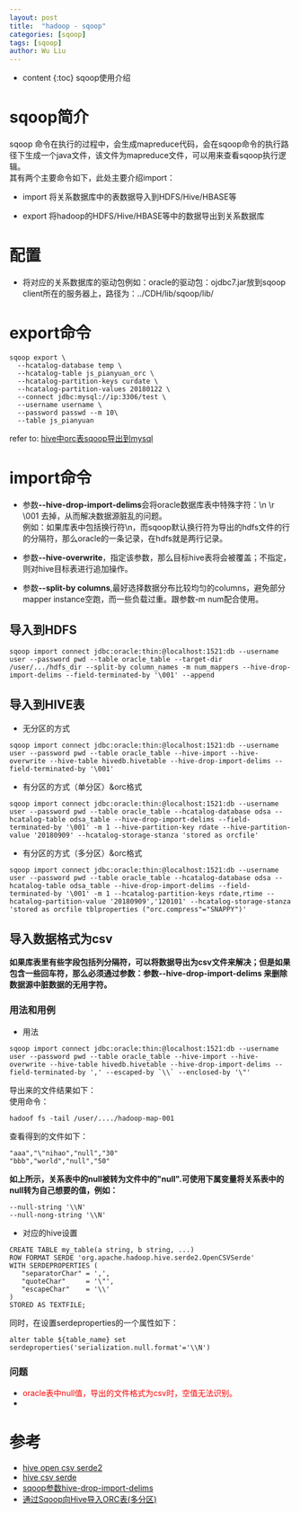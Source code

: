 ```yaml
---
layout: post
title:  "hadoop - sqoop"
categories: [sqoop]
tags: [sqoop]
author: Wu Liu
---
```


* content
{:toc}
sqoop使用介绍





# sqoop简介
 sqoop 命令在执行的过程中，会生成mapreduce代码，会在sqoop命令的执行路径下生成一个java文件，该文件为mapreduce文件，可以用来查看sqoop执行逻辑。<br>
其有两个主要命令如下，此处主要介绍import：

 - import
 将关系数据库中的表数据导入到HDFS/Hive/HBASE等

 - export
 将hadoop的HDFS/Hive/HBASE等中的数据导出到关系数据库

# 配置
 - 将对应的关系数据库的驱动包例如：oracle的驱动包：ojdbc7.jar放到sqoop client所在的服务器上，路径为：../CDH/lib/sqoop/lib/

# export命令
```
sqoop export \
  --hcatalog-database temp \
  --hcatalog-table js_pianyuan_orc \
  --hcatalog-partition-keys curdate \
  --hcatalog-partition-values 20180122 \
  --connect jdbc:mysql://ip:3306/test \
  --username username \
  --password passwd --m 10\
  --table js_pianyuan
```

refer to: [hive中orc表sqoop导出到mysql](https://www.jianshu.com/p/e6c6bfef33bc)

# import命令

  - 参数<b>--hive-drop-import-delims</b>会将oracle数据库表中特殊字符：\n \r \001 去掉，从而解决数据源脏乱的问题。<br/>
例如：如果库表中包括换行符\n，而sqoop默认换行符为导出的hdfs文件的行的分隔符，那么oracle的一条记录，在hdfs就是两行记录。

  - 参数<b>--hive-overwrite</b>，指定该参数，那么目标hive表将会被覆盖；不指定，则对hive目标表进行追加操作。

  - 参数<b>--split-by columns</b>,最好选择数据分布比较均匀的columns，避免部分mapper instance空跑，而一些负载过重。跟参数-m num配合使用。

## 导入到HDFS

```
sqoop import connect jdbc:oracle:thin:@localhost:1521:db --username user --password pwd --table oracle_table --target-dir /user/.../hdfs_dir --split-by column_names -m num_mappers --hive-drop-import-delims --field-terminated-by '\001' --append
```

## 导入到HIVE表

 - 无分区的方式
```
sqoop import connect jdbc:oracle:thin:@localhost:1521:db --username user --password pwd --table oracle_table --hive-import --hive-overwrite --hive-table hivedb.hivetable --hive-drop-import-delims --field-terminated-by '\001'
```

 - 有分区的方式（单分区）&orc格式
```
sqoop import connect jdbc:oracle:thin:@localhost:1521:db --username user --password pwd --table oracle_table --hcatalog-database odsa --hcatalog-table odsa_table --hive-drop-import-delims --field-terminated-by '\001' -m 1 --hive-partition-key rdate --hive-partition-value '20180909' --hcatalog-storage-stanza 'stored as orcfile'
```

 - 有分区的方式（多分区）&orc格式
```
sqoop import connect jdbc:oracle:thin:@localhost:1521:db --username user --password pwd --table oracle_table --hcatalog-database odsa --hcatalog-table odsa_table --hive-drop-import-delims --field-terminated-by '\001' -m 1 --hcatalog-partition-keys rdate,rtime --hcatalog-partition-value '20180909','120101' --hcatalog-storage-stanza 'stored as orcfile tblproperties ("orc.compress"="SNAPPY")'
```

## 导入数据格式为csv

<b>如果库表里有些字段包括列分隔符，可以将数据导出为csv文件来解决；但是如果包含一些回车符，那么必须通过参数：参数<b>--hive-drop-import-delims</b> 来删除数据源中脏数据的无用字符。</b>

### 用法和用例

 - 用法
```
sqoop import connect jdbc:oracle:thin:@localhost:1521:db --username user --password pwd --table oracle_table --hive-import --hive-overwrite --hive-table hivedb.hivetable --hive-drop-import-delims --field-terminated-by ',' --escaped-by `\\` --enclosed-by '\"'
```

导出来的文件结果如下：<br/>
使用命令：<br/>
```
hadoof fs -tail /user/..../hadoop-map-001
```
查看得到的文件如下：<br/>
```
"aaa","\"nihao","null","30"
"bbb","world","null","50"
```

<b>如上所示，关系表中的null被转为文件中的"null".可使用下属变量将关系表中的null转为自己想要的值，例如：</b>
```
--null-string '\\N'
--null-nong-string '\\N'
```


 - 对应的hive设置

```
CREATE TABLE my_table(a string, b string, ...)
ROW FORMAT SERDE 'org.apache.hadoop.hive.serde2.OpenCSVSerde'
WITH SERDEPROPERTIES (
   "separatorChar" = ',',
   "quoteChar"     = '\"',
   "escapeChar"    = '\\'
)  
STORED AS TEXTFILE;
```

同时，在设置serdeproperties的一个属性如下：
```
alter table ${table_name} set serdeproperties('serialization.null.format'='\\N')
```

### 问题

 - <font color='red'>oracle表中null值，导出的文件格式为csv时，空值无法识别。</font>
 - 
# 参考
 - [hive open csv serde2](https://cwiki.apache.org/confluence/display/Hive/CSV+Serde)
 - [hive csv serde](https://github.com/ogrodnek/csv-serde)
 - [sqoop参数hive-drop-import-delims](http://www.cnblogs.com/hark0623/p/5680754.html)
 - [通过Sqoop向Hive导入ORC表(多分区)](http://hejunhao.me/archives/628)
